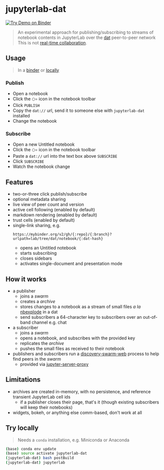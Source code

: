 # jupyterlab-dat

[![Try Demo on Binder][badge]][binder]

> An experimental approach for publishing/subscribing to streams of notebook
> contents in JupyterLab over the [dat](https://dat.foundation) peer-to-peer network
> This is not [real-time collaboration][rtc].

## Usage

> In a [binder][] or [locally](#try-locally)

### Publish

- Open a notebook
- Click the `⬡⭐` icon in the notebook toolbar
- Click `PUBLISH`
- Copy the `dat://` url, send it to someone else with `jupyterlab-dat` installed
- Change the notebook

### Subscribe

- Open a new Untitled notebook
- Click the `⬡⭐` icon in the notebook toolbar
- Paste a `dat://` url into the text box above `SUBSCRIBE`
- Click `SUBSCRIBE`
- Watch the notebook change

## Features

- two-or-three click publish/subscribe
- optional metadata sharing
- live view of peer count and version
- active cell following (enabled by default)
- markdown rendering (enabled by default)
- trust cells (enabled by default)
- single-link sharing, e.g.
  ```
  https://mybinder.org/v2/gh/{:repo}/{:branch}?urlpath=lab/tree/dat/notebook/{:dat-hash}
  ```
  - opens an Untitled notebook
  - starts subscribing
  - closes sidebars
  - activates single-document and presentation mode

## How it works

- a publisher
  - joins a _swarm_
  - creates a _archive_
  - stores changes to a notebook as a stream of small files _a la_ [nbexplode][] in a dat
  - send subscribers a 64-character key to subscribers over an out-of-band channel e.g. chat
- a subscriber
  - joins a _swarm_
  - opens a notebook, and subscribes with the provided key
  - replicates the _archive_
  - pushes the small files as received to their notebook
- publishers and subscribers run a [discovery-swarm-web][] process to help find peers in the _swarm_
  - provided via [jupyter-server-proxy][]

## Limitations

- archives are created in-memory, with no persistence, and reference transient
  JupyterLab cell ids
  - if a publisher closes their page, that's it (though existing subscribers
    will keep their notebooks)
- widgets, bokeh, or anything else comm-based, don't work at all

## Try locally

> Needs a `conda` installation, e.g. Miniconda or Anaconda

```bash
(base) conda env update
(base) source activate jupyterlab-dat
(jupyterlab-dat) bash postBuild
(jupyterlab-dat) jupyterlab
```

[binder]: https://mybinder.org/v2/gh/deathbeds/jupyterlab-dat/master?urlpath=lab
[badge]: https://mybinder.org/badge_logo.svg
[nbexplode]: https://github.com/takluyver/nbexplode
[jupyter-server-proxy]: https://github.com/jupyterhub/jupyter-server-proxy
[discovery-swarm-web]: https://github.com/RangerMauve/discovery-swarm-web
[rtc]: https://github.com/jupyterlab/jupyterlab/issues/5382
